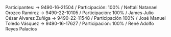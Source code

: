 Participantes:
-> 9490-16-21504  /  Participación: 100%  /  Neftalí Natanael Orozco Ramírez
-> 9490-22-10105  /  Participación: 100%  /  James Julio César Alvarez Zuñiga
-> 9490-22-11548  /  Participación  100%  /  José Manuel Toledo Vásquez
-> 9490-16-17627  /  Participación: 100%  /  René Adolfo Reyes Palacios
